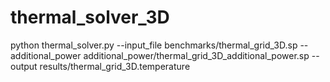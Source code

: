 # thermal_solver_3D
python thermal_solver.py --input_file benchmarks/thermal_grid_3D.sp --additional_power additional_power/thermal_grid_3D_additional_power.sp --output results/thermal_grid_3D.temperature
